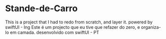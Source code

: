 # Stande-de-Carro
This is a project that I had to redo from scratch, and layer it. powered by swiftUI - Ing
Este é um projecto que eu tive que refazer do zero, e organiza-lo em camada. desenvolvido com swiftUI - PT
